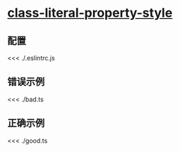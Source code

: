 # [class-literal-property-style](https://typescript-eslint.io/rules/class-literal-property-style)

## 配置

<<< ./.eslintrc.js

## 错误示例

<<< ./bad.ts

## 正确示例

<<< ./good.ts

